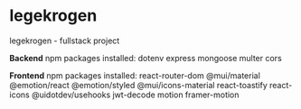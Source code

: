 # legekrogen

legekrogen - fullstack project

**Backend**
npm packages installed:
dotenv express mongoose multer cors

**Frontend**
npm packages installed:
react-router-dom
@mui/material @emotion/react @emotion/styled
@mui/icons-material
react-toastify
react-icons
@uidotdev/usehooks
jwt-decode
motion
framer-motion
